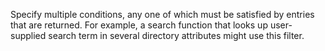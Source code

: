 Specify multiple conditions, any one of which must be satisfied by entries that are returned. For example, a search function that looks up user-supplied search term in several directory attributes might use this filter.